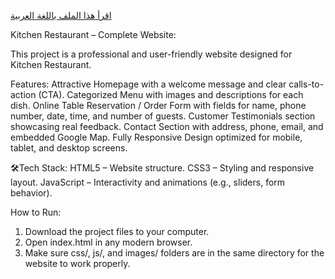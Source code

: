 [اقرأ هذا الملف باللغة العربية](README.ar.md)

Kitchen Restaurant – Complete Website:

This project is a professional and user-friendly website designed for Kitchen Restaurant.

Features:
Attractive Homepage with a welcome message and clear calls-to-action (CTA).
Categorized Menu with images and descriptions for each dish.
Online Table Reservation / Order Form with fields for name, phone number, date, time, and number of guests.
Customer Testimonials section showcasing real feedback.
Contact Section with address, phone, email, and embedded Google Map.
Fully Responsive Design optimized for mobile, tablet, and desktop screens.


🛠Tech Stack:
HTML5 – Website structure.
CSS3 – Styling and responsive layout.
JavaScript – Interactivity and animations (e.g., sliders, form behavior).


How to Run:
1. Download the project files to your computer.
2. Open index.html in any modern browser.
3. Make sure css/, js/, and images/ folders are in the same directory for the website to work properly.

